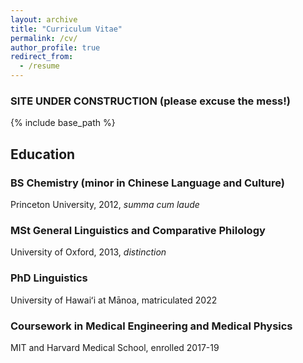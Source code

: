```yaml
---
layout: archive
title: "Curriculum Vitae"
permalink: /cv/
author_profile: true
redirect_from:
  - /resume
---
```

### SITE UNDER CONSTRUCTION (please excuse the mess!)


{% include base_path %}

## Education

### BS Chemistry (minor in Chinese Language and Culture)

Princeton University, 2012, <i>summa cum laude</i>

### MSt General Linguistics and Comparative Philology

University of Oxford, 2013, <i>distinction</i>

### PhD Linguistics

University of Hawaiʻi at Mānoa, matriculated 2022

### Coursework in Medical Engineering and Medical Physics

MIT and Harvard Medical School, enrolled 2017-19 

<!--<embed src="{{ site.baseurl }}/files/CV.pdf" width="600" height="700" type='application/pdf'> -->